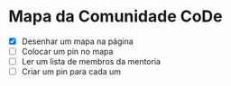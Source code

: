 # Mapa da Comunidade CoDe



- [X] Desenhar um mapa na página
- [ ] Colocar um pin no mapa
- [ ] Ler um lista de membros da mentoria
- [ ] Criar um pin para cada um
